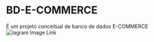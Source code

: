 # BD-E-COMMERCE

É um projeto conceitual de banco de dados E-COMMERCE
![iagram Image Link](https://www.plantuml.com/plantuml/png/fPJFRjim3CRlUWejbsm3qgB0TX6mea7GO1sAh4k3N0tLObi1afd9ycN5dcQ7FaXUR4PC_z4KUrvsaoY2_F7xQ5_bNZfVMCFU-6UmmANLJv9D5JpAmdZcSSSzyWVq7YrNsa7gDMRCQs-0NyyMQ2su51Wxd_ADV00Z-S9eo3pmwJcpSjTSNzYDgi-VBldDQiDMQ0_dxNoz-3nVl_tmyLsPL6ReHvtA_Ul-5_xv39a21_lNwE5d5-4Eb5P80DNbq9-ErFxUIr_al0piA1wML92dJX_5e46IQAIbW-golFqwtrHKQp0orPX9MsOYJz4sea1DLx9IJ8Ysw6nsIGb2H2q5drnC-8HVd9szd_1WV8Ugy9YJ07Ij5A0puTQPqNpImnCwBVz1awqqw0PjKS0xMdXioA0MX8ZBhCh-X3AIPvadbH8lh8v5qrG9IUDp7VzMoCnh9HNPrEyB5GnyePWGRR_Ibq568MB6m2vMvn7hg9BXT671ZifBT1caeD1nahED77QWSoKvrl97sPNVOwgbYNPXTVVbL5lRLX5ADLkpcfs78uInv_aOAsE87ZTZBigA-uQwTxY52C27glOC6vRkIhm1bu9soBUGgLRE9fvKSJAuZb9mdCstc4fpgiyZ-IBNu_T--jYAqx_lc7XWDqB84IiIs1ZFA4Gyv9X68yGQMA7htEFt0ZWvGzV3lj2PnFk_JQ1QrANx7wENWVytPIGHqIa6Kub-Mu-m_Vs_tIIsZFt5udd2ObUGgSAQtm00)

